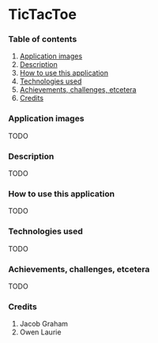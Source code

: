 # TicTacToe

### Table of contents ###
<ol>
    <li><a href="application_images">Application images</a></li>
    <li><a href="description">Description</a></li>
    <li><a href="using">How to use this application</a></li>
    <li><a href="technologies used">Technologies used</a></li>
    <li><a href="Achievements,challenges,etcetera">Achievements, challenges, etcetera</a></li>
    <li><a href="credits">Credits</a></li>
</ol>

### <a name="application_images" title="A collection of images taken when this application is being used">Application images</a>
TODO

### <a name="description" title="A detailed description of the project">Description</a>
TODO

### <a name="using" title="A detailed description of how to use this application">How to use this application</a>
TODO

### <a name="technologies used" title="The various technologies used to build this application">Technologies used</a>
TODO

### <a name="achievements,challenges,etc" title="The achievements, challenges, etcetera encountered while developing this application">Achievements, challenges, etcetera</a>
TODO

### <a name="credits" title="A list of contributors who worked on this project">Credits</a>
<ol>
    <li>Jacob Graham</li>
    <li>Owen Laurie</li>
</ol>